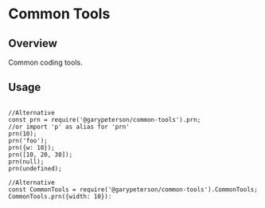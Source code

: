 
# Common Tools

## Overview

Common coding tools.

## Usage

```

//Alternative
const prn = require('@garypeterson/common-tools').prn;
//or import 'p' as alias for 'prn'
prn(10);
prn('foo');
prn({w: 10});
prn([10, 20, 30]);
prn(null);
prn(undefined);

//Alternative
const CommonTools = require('@garypeterson/common-tools').CommonTools;
CommonTools.prn({width: 10}):

```


